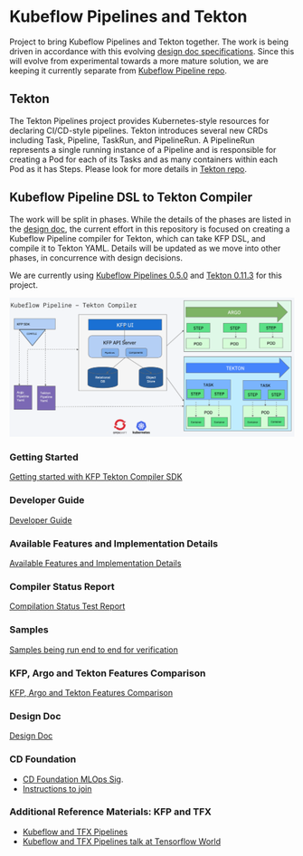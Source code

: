 # Kubeflow Pipelines and Tekton

Project to bring Kubeflow Pipelines and Tekton together. The work is being driven in accordance with this
evolving [design doc specifications](http://bit.ly/kfp-tekton). Since this will evolve from experimental towards a more
mature solution, we are keeping it currently separate from [Kubeflow Pipeline repo](https://github.com/kubeflow/pipelines).

## Tekton

The Tekton Pipelines project provides Kubernetes-style resources for declaring CI/CD-style pipelines. Tekton introduces
several new CRDs including Task, Pipeline, TaskRun, and PipelineRun. A PipelineRun represents a single running instance
of a Pipeline and is responsible for creating a Pod for each of its Tasks and as many containers within each Pod as it
has Steps. Please look for more details in [Tekton repo](https://github.com/tektoncd/pipeline).

## Kubeflow Pipeline DSL to Tekton Compiler

The work will be split in phases. While the details of the phases are listed in the [design doc](http://bit.ly/kfp-tekton),
the current effort in this repository is focused on creating a Kubeflow Pipeline compiler for Tekton, which can take
KFP DSL, and compile it to Tekton YAML. Details will be updated as we move into other phases, in concurrence with
design decisions. 

We are currently using [Kubeflow Pipelines 0.5.0](https://github.com/kubeflow/pipelines/releases/tag/0.5.0) and
[Tekton 0.11.3](https://github.com/tektoncd/pipeline/releases/tag/v0.11.3) for this project.

![kfp-tekton](images/kfp-tekton-phase-one.png)

### Getting Started
[Getting started with KFP Tekton Compiler SDK](/sdk/README.md)

### Developer Guide
[Developer Guide](/sdk/python/README.md) 

### Available Features and Implementation Details
[Available Features and Implementation Details](/sdk/FEATURES.md)

### Compiler Status Report
[Compilation Status Test Report](/tests/README.md)

### Samples
[Samples being run end to end for verification](/samples/README.md)

### KFP, Argo and Tekton Features Comparison
[KFP, Argo and Tekton Features Comparison](https://docs.google.com/spreadsheets/d/1LFUy86MhVrU2cRhXNsDU-OBzB4BlkT9C0ASD3hoXqpo/edit#gid=979402121)

### Design Doc 
[Design Doc](http://bit.ly/kfp-tekton)

### CD Foundation

+ [CD Foundation MLOps Sig](https://cd.foundation/blog/2020/02/11/announcing-the-cd-foundation-mlops-sig/). 
+ [Instructions to join](https://github.com/cdfoundation/sig-mlops)

### Additional Reference Materials: KFP and TFX

+ [Kubeflow and TFX Pipelines](/samples/kfp-tfx)
+ [Kubeflow and TFX Pipelines talk at Tensorflow World](https://www.slideshare.net/AnimeshSingh/hybrid-cloud-kubeflow-and-tensorflow-extended-tfx)
